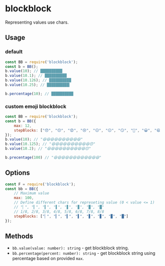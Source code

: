 # blockblock
Representing values use chars.

## Usage
### default
```javascript
const BB = require('blockblock');
const b = BB();
b.value(10); // ██████████
b.value(10.1); // ██████████
b.value(10.126); // ██████████
b.value(10.25); // ██████████▎

b.percentage(10); // ██████████
```

### custom emoji blockblock
```javascript
const BB = require('blockblock');
const b = BB({
    max: 12,
    stepBlocks: ["😞", "😔", "😟", "😢", "😑", "😐", "😏", "🙂", "😀", "😆"]
});
b.value(10); // "😆😆😆😆😆😆😆😆😆😆"
b.value(10.125); // "😆😆😆😆😆😆😆😆😆😆😞"
b.value(10.2); // "😆😆😆😆😆😆😆😆😆😆😔"

b.precentage(100) // "😆😆😆😆😆😆😆😆😆😆😆😆"
```

## Options
```javascript
const F = require('blockblock');
const bb = BB({
    // Maximum value
    max: 100,
    // Define different chars for represeting value (0 < value <= 1)
    // "▏", "▎", "▍", "▌", "▋", "▊", "▉", "█"
    // 1/8, 2/8, 3/8, 4/8, 5/8, 6/8, 7/8, 8/8
    stepBlocks: ["▏", "▎", "▍", "▌", "▋", "▊", "▉", "█"]
});
```

## Methods
- `bb.value(value: number): string` - get blockblock string.
- `bb.percentage(percent: number): string` - get blockblock string using percentage based on provided `max`.
